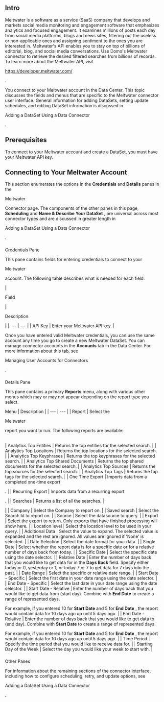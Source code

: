 

Intro
-------

Meltwater is a software as a service (SaaS) company that develops and markets social media monitoring and engagement software that emphasizes analytics and focused engagement. It examines millions of posts each day from social media platforms, blogs and news sites, filtering out the useless or non-applicable ones and assigning sentiment to the ones you are interested in. Meltwater's API enables you to stay on top of billions of editorial, blog, and social media conversations. Use Domo's Meltwater connector to retrieve the desired filtered searches from billions of records. To learn more about the Meltwater API, visit

https://developer.meltwater.com/

.


 You connect to your Meltwater account in the Data Center. This topic discusses the fields and menus that are specific to the Meltwater connector user interface. General information for adding DataSets, setting update schedules, and editing DataSet information is discussed in

Adding a DataSet Using a Data Connector

.


 Prerequisites
---------------


 To connect to your Meltwater account and create a DataSet, you must have your Meltwater API key.

Connecting to Your Meltwater Account
--------------------------------------


 This section enumerates the options in the
 **Credentials**
 and
 **Details**
 panes in the

Meltwater

Connector page. The components of the other panes in this page,
 **Scheduling**
 and
 **Name & Describe Your DataSet**
 , are universal across most connector types and are discussed in greater length in

Adding a DataSet Using a Data Connector

.


###

Credentials Pane


 This pane contains fields for entering credentials to connect to your

Meltwater

account. The following table describes what is needed for each field:


|

Field

|

Description

|
| --- | --- |
|
 API Key
  |
 Enter your Meltwater API key.
  |


 Once you have entered valid Meltwater credentials, you can use the same account any time you go to create a new Meltwater DataSet. You can manage connector accounts in the
 **Accounts**
 tab in the Data Center. For more information about this tab, see

Managing User Accounts for Connectors

.


###
 Details Pane

This pane contains a primary
 **Reports**
 menu, along with various other menus which may or may not appear depending on the report type you select.


 Menu
  |
 Description
  |
| --- | --- |
|
 Report
  |
 Select the

Meltwater

report you want to run. The following reports are available:


|  |  |
| --- | --- |
|
 Analytics Top Entities
  |
 Returns the top entities for the selected search.
  |
|
 Analytics Top Locations
  |
 Returns the top locations for the selected search.
  |
|
 Analytics Top Keyphrases
  |
 Returns the top keyphrases for the selected search.
  |
|
 Analytics Top Shared Documents
  |
 Returns the top shared documents for the selected search.
  |
|
 Analytics Top Sources
  |
 Returns the top sources for the selected search.
  |
|
 Analytics Top Tags
  |
 Returns the top tags for the selected search.
  |
|
 One Time Export
  |
 Imports data from a completed one-time export

.
  |
|
 Recurring Export
  |
 Imports data from a recurring export

.
  |
|
 Searches
  |
 Returns a list of all the searches.
  |

|
|
 Company
  |
 Select the Company to report on.
  |
|
 Saved search
  |
 Select the Search Id to report on.
  |
|
 Source
  |
 Select the datasource to query.
  |
|
 Export
  |
 Select the export to return. Only exports that have finished processing will show here.
  |
|
 Location level
  |
 Select the location level to be used in your query.
  |
|
 Additional Data
  |
 Select the value to expand. The selected value is expanded and the rest are ignored. All values are ignored if 'None' is selected.
  |
|
 Date Selection
  |
 Select the date format for your data.
  |
|
 Single Date
  |
 Select whether the report data is for a specific date or for a relative number of days back from today.
  |
|
 Specific Date
  |
 Select the specific date using the date selector.
  |
|
 Relative Date
  |
 Enter the number of days back that you would like to get data for in the
 ****Days Back****
 field. Specify either today or 0, yesterday or 1, or today-7 or 7 to get data for 7 days into the past.
  |
|
 Date Range
  |
 Select the specific or relative date range.
  |
|
 Start Date - Specific
  |
 Select the first date in your date range using the date selector.
  |
|
 End Date - Specific
  |
 Select the last date in your date range using the date selector.
  |
|
 Start Date - Relative
  |
 Enter the number of days back that you would like to get data from (start day). Combine with
 ****************End Date****************
 to create a range of represented days.


 For example, if you entered 10 for
 ****************Start Date****************
 and 5 for
 ****************End Date****************
 , the report would contain data for 10 days ago up until 5 days ago.
  |
|
 End Date - Relative
  |
 Enter the number of days back that you would like to get data to (end day). Combine with
 ****************Start Date****************
 to create a range of represented days.


 For example, if you entered 10 for
 ****************Start Date****************
 and 5 for
 ****************End Date****************
 , the report would contain data for 10 days ago up until 5 days ago.
  |
|
 Time Period
  |
 Specify the time period that you would like to receive data for.
  |
|
 Starting Day of the Week
  |
 Select the day you would like your week to start with.
  |


###
 Other Panes

For information about the remaining sections of the connector interface, including how to configure scheduling, retry, and update options, see

Adding a DataSet Using a Data Connector

.

